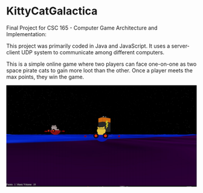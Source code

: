 # KittyCatGalactica
Final Project for CSC 165 - Computer Game Architecture and Implementation: 

This project was primarily coded in Java and JavaScript. It uses a server-client UDP system to
communicate among different computers.

This is a simple online game where two players
can face one-on-one as two space pirate cats to gain more loot than the other. Once a player meets the 
max points, they win the game.

<img src="GameImage.PNG"/>
